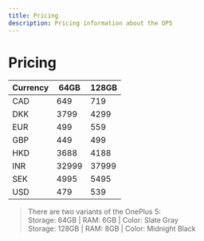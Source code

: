 ```yaml
---
title: Pricing
description: Pricing information about the OP5
---
```


# Pricing

| Currency | 64GB  | 128GB |
|----------|-------|-------|
| CAD      | 649   | 719   |
| DKK      | 3799  | 4299  |
| EUR      | 499   | 559   |
| GBP      | 449   | 499   |
| HKD      | 3688  | 4188  |
| INR      | 32999 | 37999 |
| SEK      | 4995  | 5495  |
| USD      | 479   | 539   |

> There are two variants of the OnePlus 5:  
> Storage: 64GB &#124; RAM: 6GB &#124; Color: Slate Gray  
> Storage: 128GB &#124; RAM: 8GB &#124; Color: Midnight Black
